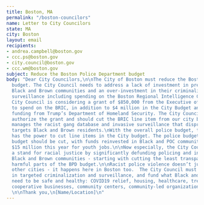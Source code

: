 ```yaml
---
title: Boston, MA
permalink: "/boston-councilors"
name: Letter to City Councilors
state: MA
city: Boston
layout: email
recipients:
- andrea.campbell@boston.gov
- ccc.ps@boston.gov
- city.council@boston.gov
- ccc.wm@boston.gov
subject: Reduce the Boston Police Department budget
body: "Dear City Councilors,\n\nThe City of Boston must reduce the Boston Police Department
  budget. The City Council needs to address a lack of investment in predominantly
  Black and Brown communities and an over-investment in their criminalization and
  surveillance including spending on the Boston Regional Intelligence Center (BRIC).\n\nThe
  City Council is considering a grant of $850,000 from the Executive of Public Safety
  to spend on the BRIC, in addition to $4 million in the City Budget and other federal
  funding from Trump’s Department of Homeland Security. The City Council should not
  authorize the grant and should cut the BRIC line item from our city budget. BRIC
  manages the racist gang database and invasive surveillance that disproportionately
  targets Black and Brown residents.\nWith the overall police budget, the City Council
  has the power to cut line items in the City budget. The police budget and overtime
  budget should be cut, with funds reinvested in Black and POC communities including
  $15 million this year for youth jobs.\n\nNow especially, the City Council can take
  a stand for racial justice by significantly defunding policing and investing in
  Black and Brown communities - starting with cutting the least transparent and most
  harmful parts of the BPD budget.\n\nRacist police violence doesn’t just happen in
  other cities - it happens here in Boston too.  The City Council must stop investing
  in targeted criminalization and surveillance, and fund what Black and Brown communities
  need to be safe and healthy: COVID19 relief, housing, healthcare, treatment, healing,
  cooperative businesses, community centers, community-led organizations and projects.
  \n\nThank you,\n[Name/Location]\n"
---
```


